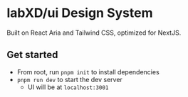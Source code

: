 # labXD/ui Design System

Built on React Aria and Tailwind CSS, optimized for NextJS.

## Get started

- From root, run `pnpm init` to install dependencies
- `pnpm run dev` to start the dev server
  - UI will be at `localhost:3001`
